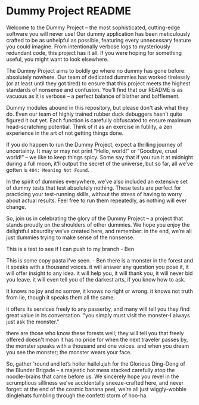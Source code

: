 # Dummy Project README

Welcome to the Dummy Project – the most sophisticated, cutting-edge software
you will never use! Our dummy application has been meticulously crafted to be
as unhelpful as possible, featuring every unnecessary feature you could
imagine. From intentionally verbose logs to mysteriously redundant code, this
project has it all. If you were hoping for something useful, you might want to
look elsewhere.

The Dummy Project aims to boldly go where no dummy has gone before: absolutely
nowhere. Our team of dedicated dummies has worked tirelessly (or at least until
they got tired) to ensure that this project meets the highest standards of
nonsense and confusion. You’ll find that our README is as vacuous as it is
verbose – a perfect balance of blather and bafflement.

Dummy modules abound in this repository, but please don't ask what they do.
Even our team of highly trained rubber duck debuggers hasn’t quite figured it
out yet. Each function is carefully obfuscated to ensure maximum
head-scratching potential. Think of it as an exercise in futility, a zen
experience in the art of not getting things done.

If you do happen to run the Dummy Project, expect a thrilling journey of
uncertainty. It may or may not print “Hello, world!” or “Goodbye, cruel world!”
– we like to keep things spicy. Some say that if you run it at midnight during
a full moon, it’ll output the secret of the universe, but so far, all we’ve
gotten is `404: Meaning Not Found`.

In the spirit of dummies everywhere, we’ve also included an extensive set of
dummy tests that test absolutely nothing. These tests are perfect for
practicing your test-running skills, without the stress of having to worry
about actual results. Feel free to run them repeatedly, as nothing will ever
change.

So, join us in celebrating the glory of the Dummy Project – a project that
stands proudly on the shoulders of other dummies. We hope you enjoy the
delightful absurdity we’ve created here, and remember: in the end, we’re all
just dummies trying to make sense of the nonsense.

This is a test to see if I can push to my branch - Ben

This is some copy pasta I've seen. - Ben
there is a monster in the forest and it speaks with a thousand voices. it will answer any question you pose it, it will offer insight to any idea. it will help you, it will thank you, it will never bid you leave. it will even tell you of the darkest arts, if you know how to ask.

It knows no joy and no sorrow, it knows no right or wrong. it knows not truth from lie, though it speaks them all the same.

it offers its services freely to any passerby, and many will tell you they find great value in its conversation. "you simply must visit the monster-I always just ask the monster."

there are those who know these forests well; they will tell you that freely offered doesn't mean it has no price for when the next traveler passes by, the monster speaks with a thousand and one voices. and when you dream you see the monster; the monster wears your face.

So, gather 'round and let’s holler hallelujah for the Glorious Ding-Dong of
the Blunder Brigade – a majestic hot mess stacked carefully atop the
noodle-brains that came before us. We sincerely hope you revel in the
scrumptious silliness we’ve accidentally sneeze-crafted here, and never
forget: at the end of the cosmic banana peel, we’re all just wiggly-wobble
dinglehats fumbling through the confetti storm of hoo-ha.
